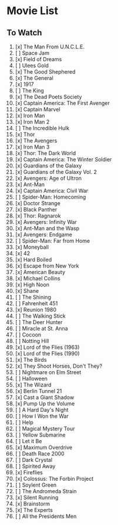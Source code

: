# Movie List

## To Watch

1. [x] The Man From U.N.C.L.E.
1. [ ] Space Jam
1. [x] Field of Dreams
1. [ ] Ulees Gold
1. [x] The Good Shephered
1. [x] The General
1. [x] 1917
1. [ ] The King
1. [x] The Dead Poets Society
1. [x] Captain America: The First Avenger
1. [x] Captain Marvel
1. [x] Iron Man
1. [x] Iron Man 2
1. [ ] The Incredible Hulk
1. [x] Thor
1. [x] The Avengers
1. [x] Iron Man 3
1. [x] Thor: The Dark World
1. [x] Captain America: The Winter Soldier
1. [x] Guardians of the Galaxy
1. [x] Guardians of the Galaxy Vol. 2 
1. [x] Avengers: Age of Ultron
1. [x] Ant-Man
1. [x] Captain America: Civil War
1. [ ] Spider-Man: Homecoming
1. [x] Doctor Strange
1. [x] Black Panther
1. [x] Thor: Ragnarok
1. [x] Avengers: Infinity War
1. [x] Ant-Man and the Wasp
1. [x] Avengers: Endgame
1. [ ] Spider-Man: Far from Home
1. [x] Moneyball
1. [x] 42
1. [x] Hard Boiled
1. [x] Escape from New York
1. [x] American Beauty
1. [x] Michael Collins
1. [x] High Noon
1. [x] Shane
1. [ ] The Shining
1. [ ] Fahrenheit 451
1. [x] Reunion 1980
1. [ ] The Walking Stick
1. [ ] The Deer Hunter
1. [ ] Miracle at St. Anna
1. [ ] Cocoon
1. [ ] Notting Hill
1. [x] Lord of the Flies (1963)
1. [x] Lord of the Flies (1990)
1. [x] The Birds
1. [x] They Shoot Horses, Don't They?
1. [ ] Nightmare on Elm Street
1. [ ] Halloween
1. [x] The Wizard
1. [x] Berlin Tunnel 21
1. [x] Cast a Giant Shadow
1. [x] Pump Up the Volume
1. [ ] A Hard Day's Night
1. [ ] How I Won the War
1. [ ] Help
1. [ ] Magical Mystery Tour
1. [ ] Yellow Submarine
1. [ ] Let it Be
1. [x] Maximum Overdrive
1. [ ] Death Race 2000
1. [ ] Dark Crystal
1. [ ] Spirited Away
1. [x] Fireflies
1. [x] Colossus: The Forbin Project
1. [ ] Soylent Green
1. [ ] The Andromeda Strain
1. [x] Silent Running
1. [x] Brainstorm
1. [x] The Experts
1. [ ] All the Presidents Men

